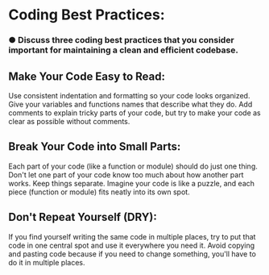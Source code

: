 # Coding Best Practices:

### ● Discuss three coding best practices that you consider important for maintaining a clean and efficient codebase.

## Make Your Code Easy to Read:

Use consistent indentation and formatting so your code looks organized.
Give your variables and functions names that describe what they do.
Add comments to explain tricky parts of your code, but try to make your code as clear as possible without comments.


## Break Your Code into Small Parts:

Each part of your code (like a function or module) should do just one thing.
Don't let one part of your code know too much about how another part works. Keep things separate.
Imagine your code is like a puzzle, and each piece (function or module) fits neatly into its own spot.


## Don't Repeat Yourself (DRY):

If you find yourself writing the same code in multiple places, try to put that code in one central spot and use it everywhere you need it.
Avoid copying and pasting code because if you need to change something, you'll have to do it in multiple places. 

